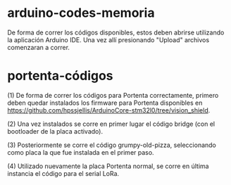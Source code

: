 # arduino-codes-memoria

De forma de correr los códigos disponibles, estos deben abrirse utilizando la aplicación Arduino IDE. Una vez allí presionando "Upload" archivos comenzaran a correr.

# portenta-códigos

(1) De forma de correr los códigos para Portenta correctamente, primero deben quedar instalados los firmware para Portenta disponibles en https://github.com/hpssjellis/ArduinoCore-stm32l0/tree/vision_shield.

(2) Una vez instalados se corre en primer lugar el código bridge (con el bootloader de la placa activado).

(3) Posteriormente se corre el código grumpy-old-pizza, seleccionando como placa la que fue instalada en el primer paso.

(4) Utilizado nuevamente la placa Portenta normal, se corre en última instancia el código para el serial LoRa.
